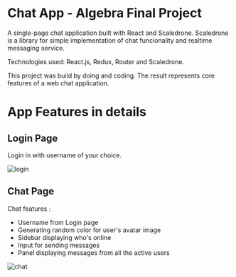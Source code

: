 # Chat App - Algebra Final Project

A single-page chat application built with React and Scaledrone. Scaledrone is a library for simple implementation of chat funcionality and realtime messaging service.

Technologies used: React.js, Redux, Router and Scaledrone.

This project was build by doing and coding. The result represents core features of a web chat application.

# App Features in details
## Login Page
Login in with username of your choice. 

![login](https://github.com/AnushkaRi/chat-app/assets/93154379/ed6c9e31-7a11-4000-b645-aff9ecbd907c)

## Chat Page
Chat features :
- Username from Login page
- Generating random color for user's avatar image 
- Sidebar displaying who's online
- Input for sending messages
- Panel displaying messages from all the active users

![chat](https://github.com/AnushkaRi/chat-app/assets/93154379/3e5d5f3c-a508-4fb3-b382-22daf66daca6)
